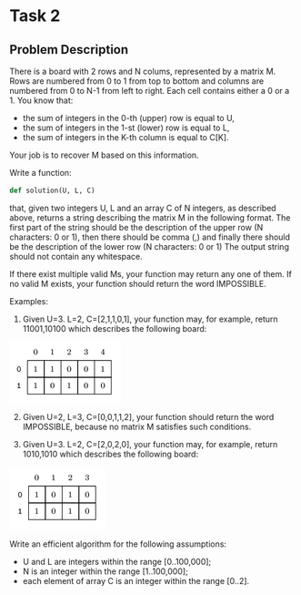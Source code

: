 # Task 2

## Problem Description

There is a board with 2 rows and N colums, represented by a matrix M. Rows are numbered from 0 to 1 from top to bottom  and columns are numbered from 0 to N-1 from left to right. Each cell contains either a 0 or a 1. You know that:

- the sum of integers in the 0-th (upper) row is equal to U,
- the sum of integers in the 1-st (lower) row is equal to L,
- the sum of integers in the K-th column is equal to C[K].

Your job is to recover M based on this information.

Write a function:

```py
def solution(U, L, C)
```

that, given two integers U, L and an array C of N integers, as described above, returns a string describing the matrix M in the following format. The first part of the string should be the description of the upper row (N characters: 0 or 1), then there should be comma (,) and finally there should be the description of the lower row (N characters: 0 or 1) The output string should not contain any whitespace.

If there exist multiple valid Ms, your function may return any one of them. If no valid M exists, your function should return the word IMPOSSIBLE.

Examples:

1. Given U=3. L=2, C=[2,1,1,0,1], your function may, for example, return 11001,10100 which describes the following board:

![Case1](assets/case1.png)


2. Given U=2, L=3, C=[0,0,1,1,2], your function should return the word IMPOSSIBLE, because no matrix M satisfies such conditions.

3. Given U=3. L=2, C=[2,0,2,0], your function may, for example, return 1010,1010 which describes the following board:

![Case3](assets/case3.png)


Write an efficient algorithm for the following assumptions:

- U and L are integers within the range [0..100,000];
- N is an integer within the range [1..100,000];
- each element of array C is an integer within the range [0..2].